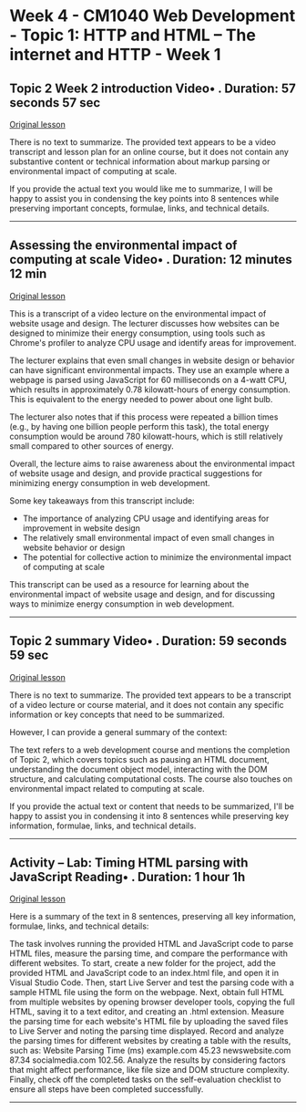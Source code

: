 # Week 4 - CM1040 Web Development - Topic 1: HTTP and HTML – The internet and HTTP - Week 1

## Topic 2 Week 2 introduction Video• . Duration: 57 seconds 57 sec

[Original lesson](https://www.coursera.org/learn/uol-web-development/lecture/j5Wix/topic-2-week-2-introduction)

There is no text to summarize. The provided text appears to be a video transcript and lesson plan for an online course, but it does not contain any substantive content or technical information about markup parsing or environmental impact of computing at scale.

If you provide the actual text you would like me to summarize, I will be happy to assist you in condensing the key points into 8 sentences while preserving important concepts, formulae, links, and technical details.

---

## Assessing the environmental impact of computing at scale Video• . Duration: 12 minutes 12 min

[Original lesson](https://www.coursera.org/learn/uol-web-development/lecture/2mNU0/assessing-the-environmental-impact-of-computing-at-scale)

This is a transcript of a video lecture on the environmental impact of website usage and design. The lecturer discusses how websites can be designed to minimize their energy consumption, using tools such as Chrome's profiler to analyze CPU usage and identify areas for improvement.

The lecturer explains that even small changes in website design or behavior can have significant environmental impacts. They use an example where a webpage is parsed using JavaScript for 60 milliseconds on a 4-watt CPU, which results in approximately 0.78 kilowatt-hours of energy consumption. This is equivalent to the energy needed to power about one light bulb.

The lecturer also notes that if this process were repeated a billion times (e.g., by having one billion people perform this task), the total energy consumption would be around 780 kilowatt-hours, which is still relatively small compared to other sources of energy.

Overall, the lecture aims to raise awareness about the environmental impact of website usage and design, and provide practical suggestions for minimizing energy consumption in web development.

Some key takeaways from this transcript include:

* The importance of analyzing CPU usage and identifying areas for improvement in website design
* The relatively small environmental impact of even small changes in website behavior or design
* The potential for collective action to minimize the environmental impact of computing at scale

This transcript can be used as a resource for learning about the environmental impact of website usage and design, and for discussing ways to minimize energy consumption in web development.

---

## Topic 2 summary Video• . Duration: 59 seconds 59 sec

[Original lesson](https://www.coursera.org/learn/uol-web-development/lecture/Rvie1/topic-2-summary)

There is no text to summarize. The provided text appears to be a transcript of a video lecture or course material, and it does not contain any specific information or key concepts that need to be summarized.

However, I can provide a general summary of the context:

The text refers to a web development course and mentions the completion of Topic 2, which covers topics such as pausing an HTML document, understanding the document object model, interacting with the DOM structure, and calculating computational costs. The course also touches on environmental impact related to computing at scale.

If you provide the actual text or content that needs to be summarized, I'll be happy to assist you in condensing it into 8 sentences while preserving key information, formulae, links, and technical details.

---

## Activity – Lab: Timing HTML parsing with JavaScript Reading• . Duration: 1 hour 1h

[Original lesson](https://www.coursera.org/learn/uol-web-development/supplement/rTSiM/activity-lab-timing-html-parsing-with-javascript)

Here is a summary of the text in 8 sentences, preserving all key information, formulae, links, and technical details:

The task involves running the provided HTML and JavaScript code to parse HTML files, measure the parsing time, and compare the performance with different websites. To start, create a new folder for the project, add the provided HTML and JavaScript code to an index.html file, and open it in Visual Studio Code. Then, start Live Server and test the parsing code with a sample HTML file using the form on the webpage. Next, obtain full HTML from multiple websites by opening browser developer tools, copying the full HTML, saving it to a text editor, and creating an .html extension. Measure the parsing time for each website's HTML file by uploading the saved files to Live Server and noting the parsing time displayed. Record and analyze the parsing times for different websites by creating a table with the results, such as: Website Parsing Time (ms) example.com 45.23 newswebsite.com 87.34 socialmedia.com 102.56. Analyze the results by considering factors that might affect performance, like file size and DOM structure complexity. Finally, check off the completed tasks on the self-evaluation checklist to ensure all steps have been completed successfully.

---

